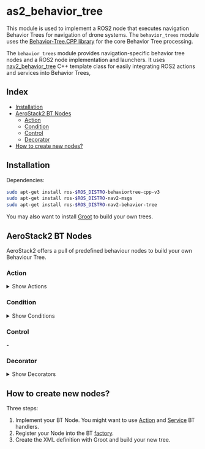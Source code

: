 # as2_behavior_tree
This module is used to implement a ROS2 node that executes navigation Behavior Trees for navigation of drone systems. The `behavior_trees` module uses the [Behavior-Tree.CPP library](https://github.com/BehaviorTree/BehaviorTree.CPP) for the core Behavior Tree processing.

The `behavior_trees` module provides navigation-specific behavior tree nodes and a ROS2 node implementation and launchers. It uses [nav2_behavior_tree](https://github.com/ros-planning/navigation2/tree/main/nav2_behavior_tree) C++ template class for easily integrating ROS2 actions and services into Behavior Trees,

## Index
- [Installation](#installation)
- [AeroStack2 BT Nodes](#aerostack2-bt-nodes)
    - [Action](#action)
    - [Condition](#condition)
    - [Control](#control)
    - [Decorator](#decorator)
- [How to create new nodes?](#how-to-create-new-nodes)

## Installation
Dependencies:
```bash
sudo apt-get install ros-$ROS_DISTRO-behaviortree-cpp-v3
sudo apt-get install ros-$ROS_DISTRO-nav2-msgs
sudo apt-get install ros-$ROS_DISTRO-nav2-behavior-tree
```

You may also want to install [Groot](https://github.com/BehaviorTree/Groot) to build your own trees.

## AeroStack2 BT Nodes
AeroStack2 offers a pull of predefined behaviour nodes to build your own Behaviour Tree.

### Action

<details>
<summary>Show Actions</summary>
<br>

#### Arm
Arms the drone. Input port is not intended to use by the user, but used because `nav2_behavior_tree` service action node implementation.

Returns **SUCCESS** if service result is true. Otherwise, returns **FAILURE**.

![arm_bt.png](docs/imgs/arm_bt.png)

| Port | In / Out | Description |
| --- | --- | --- |
| service_name | In | Service name which will be called. |

#### Disarm
Disarms the drone. Input port is not intended to use by the user, but used because `nav2_behavior_tree` service action node implementation.

Returns **SUCCESS** if service result is true. Otherwise, returns **FAILURE**.

![disarm_bt.png](docs/imgs/disarm_bt.png)

| Port | In / Out | Description |
| --- | --- | --- |
| service_name | In | Service name which will be called. |

#### Echo
Prints data getted by input port. Used for debugging purpouses.

Always returns **SUCCESS** after echoing.

![echo_bt.png](docs/imgs/echo_bt.png)

| Port | In / Out | Description |
| --- | --- | --- |
| data | In | String to be echoed. |

#### FollowPath
**TBD**

#### GoTo
Go to specified position with given maximum speed and yaw.

Returns **SUCCESS** if action finishes successfully or cancelled. Returns **FAILURE** if action is aborted, goal is rejected or action server fails. While action is executing returns **RUNNING**.

![goto_bt.png](docs/imgs/goto_bt.png)

| Port | In / Out | Description |
| --- | --- | --- |
| max_speed | In | Maximum speed in meters per second. |
| pose | In | Goal pose in meters (e.g. `x;y;z`). |
| yaw_angle | In | Yaw angle in radians. |
| yaw_mode | In | Yaw mode (KEEP_YAW = 0; PATH_FACING = 1; FIXED_YAW = 2). |

#### GoTo GPS
Go to specified GPS position with given maximum speed and yaw.

Returns **SUCCESS** if action finishes successfully or cancelled. Returns **FAILURE** if action is aborted, goal is rejected or action server fails. While action is executing returns **RUNNING**.

![goto_bt.png](docs/imgs/goto_gps_bt.png)

| Port | In / Out | Description |
| --- | --- | --- |
| alittude | In | Altitude in meters. |
| latitude | In | Latitude in degrees. |
| longitude | In | Longitude in degrees. |
| max_speed | In | Maximum speed in meters per second. |
| yaw_angle | In | Yaw angle in radians. |
| yaw_mode | In | Yaw mode (KEEP_YAW = 0; PATH_FACING = 1; FIXED_YAW = 2). |

#### Land
Land at current position with given speed.

Returns **SUCCESS** if action finishes successfully or cancelled. Returns **FAILURE** if action is aborted, goal is rejected or action server fails. While action is executing returns **RUNNING**.

![land_bt.png](docs/imgs/land_bt.png)

| Port | In / Out | Description |
| --- | --- | --- |
| speed | In | Land speed in meters per second. |

#### Offboard
Set offboard mode. Input port is not intended to use by the user, but used because `nav2_behavior_tree` service action node implementation.

Returns **SUCCESS** if service result is true. Otherwise, returns **FAILURE**.

![offboard_bt.png](docs/imgs/offboard_bt.png)

| Port | In / Out | Description |
| --- | --- | --- |
| service_name | In | Service name which will be called. |

#### SendEvent
Send event by topic.

Always returns **SUCCESS** after sending the event.

![sendevent_bt.png](docs/imgs/sendevent_bt.png)

| Port | In / Out | Description |
| --- | --- | --- |
| data | In | Data to send (string). |
| topic_name | In | Topic name where data will be sent. |

#### Takeoff
Takeoff at current position with given height and speed.

Returns **SUCCESS** if action finishes successfully or cancelled. Returns **FAILURE** if action is aborted, goal is rejected or action server fails. While action is executing returns **RUNNING**.

![takeoff_bt.png](docs/imgs/takeoff_bt.png)

| Port | In / Out | Description |
| --- | --- | --- |
| height | In | Takeoff height in meters. |
| speed | In | Takeoff speed in meters per second. |

</details>

### Condition
<details>
<summary>Show Conditions</summary>
<br>

#### IsFlying
Returns wheter the drone is flying or not.

Returns **SUCCESS** is drone state is flying, otherwise returns **FAILURE**.

![isflying_bt.png](docs/imgs/isflying_bt.png)

<!-- ##### IsTargetDetected
Returns wheter the target detected in topic is inside threshold or not.

Returns **SUCCESS** if target is inside threshold, otherwise returns **RUNNING**.

![istargetdetected_bt.png](docs/imgs/istargetdetected_bt.png)

| Port | In / Out | Description |
| --- | --- | --- |
| dist_threshold | In | Distance threshold in meters. |
| topic_name | In | Topic name of PoseStamped target. |
| pose | Out | Position of target. | -->

</details>


### Control
**-**

### Decorator
<details>
<summary>Show Decorators</summary>
<br>

#### WaitForEvent
Listens for event received in topic and outputs event msg content.

Returns **SUCCESS** on first event received, until that returns **RUNNING**.

![waitforevent_bt.png](docs/imgs/waitforevent_bt.png)

| Port | In / Out | Description |
| --- | --- | --- |
| topic_name | In | Topic name where event will be published. |
| result | Out | Content of event msg. |

</details>


## How to create new nodes?
Three steps:
1. Implement your BT Node. You might want to use [Action](include/behaviour_trees/bt_action_node.hpp) and [Service](include/behaviour_trees/bt_service_node.hpp) BT handlers.
2. Register your Node into the BT [factory](src/behaviour_trees_node.cpp).
2. Create the XML definition with Groot and build your new tree.
